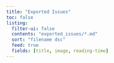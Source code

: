 ```yaml
---
title: "Exported Issues"
toc: false
listing:
  filter-ui: false
  contents: "exported_issues/*.md"
  sort: "filename dsc"
  feed: true
  fields: [title, image, reading-time]
---
```

